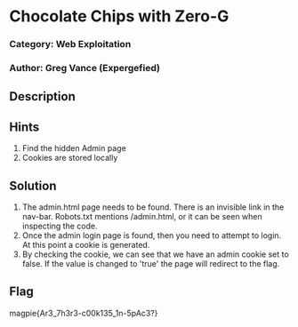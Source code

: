 # Chocolate Chips with Zero-G

### Category: Web Exploitation
### Author: Greg Vance (Expergefied)

## Description


## Hints
1. Find the hidden Admin page
2. Cookies are stored locally

## Solution
1. The admin.html page needs to be found. There is an invisible link in the nav-bar. Robots.txt mentions /admin.html, or it can be seen when inspecting the code.
2. Once the admin login page is found, then you need to attempt to login. At this point a cookie is generated.
3. By checking the cookie, we can see that we have an admin cookie set to false. If the value is changed to 'true' the page will redirect to the flag.

## Flag
magpie{Ar3_7h3r3-c00k135_1n-5pAc3?}
